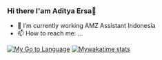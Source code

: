 ### Hi there I'am Aditya Ersa👋


- 🔭 I’m currently working AMZ Assistant Indonesia
- 📫 How to reach me: ...

[![My Go to Language](https://github-readme-stats.vercel.app/api/top-langs/?username=Zuuper)](https://github.com/anuraghazra/github-readme-stats)
[![Mywakatime stats](https://github-readme-stats.vercel.app/api/wakatime?username=Zuuper)](https://github.com/anuraghazra/github-readme-stats)
<!--
**Zuuper/Zuuper** is a ✨ _special_ ✨ repository because its `README.md` (this file) appears on your GitHub profile.

Here are some ideas to get you started:

- 🔭 I’m currently working on ...
- 🌱 I’m currently learning ...
- 👯 I’m looking to collaborate on ...
- 🤔 I’m looking for help with ...
- 💬 Ask me about ...
- 📫 How to reach me: ...
- 😄 Pronouns: ...
- ⚡ Fun fact: ...
-->
